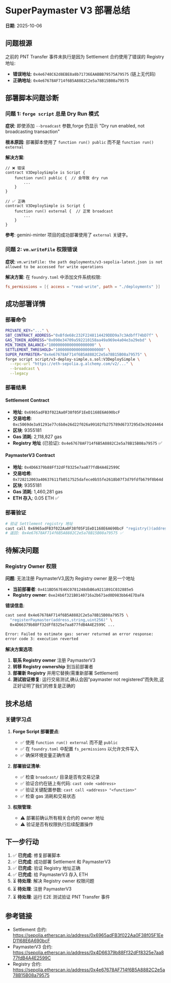 # SuperPaymaster V3 部署总结

**日期**: 2025-10-06

## 问题根源

之前的 PNT Transfer 事件未执行是因为 Settlement 合约使用了错误的 Registry 地址:
- **错误地址**: `0x4e6748C62d8EBE8a8b71736EAABBB79575A79575` (链上无代码)
- **正确地址**: `0x4e67678AF714f6B5A8882C2e5a78B15B08a79575`

## 部署脚本问题诊断

### 问题 1: `forge script` 总是 Dry Run 模式

**症状**: 即使添加 `--broadcast` 参数,forge 仍显示 "Dry run enabled, not broadcasting transaction"

**根本原因**: 部署脚本使用了 `function run() public` 而不是 `function run() external`

**解决方案**:
```solidity
// ❌ 错误
contract V3DeploySimple is Script {
    function run() public {  // 会导致 dry run
        ...
    }
}

// ✅ 正确  
contract V3DeploySimple is Script {
    function run() external {  // 正常 broadcast
        ...
    }
}
```

**参考**: gemini-minter 项目的成功部署使用了 `external` 关键字。

### 问题 2: `vm.writeFile` 权限错误

**症状**: `vm.writeFile: the path deployments/v3-sepolia-latest.json is not allowed to be accessed for write operations`

**解决方案**: 在 `foundry.toml` 中添加文件系统权限:
```toml
fs_permissions = [{ access = "read-write", path = "./deployments" }]
```

## 成功部署详情

### 部署命令
```bash
PRIVATE_KEY="..." \
SBT_CONTRACT_ADDRESS="0xBfde68c232F2248114429DDD9a7c3Adbff74bD7f" \
GAS_TOKEN_ADDRESS="0x090e34709a592210158aa49a969e4a04e3a29ebd" \
MIN_TOKEN_BALANCE="10000000000000000000" \
SETTLEMENT_THRESHOLD="100000000000000000000" \
SUPER_PAYMASTER="0x4e67678AF714f6B5A8882C2e5a78B15B08a79575" \
forge script script/v3-deploy-simple.s.sol:V3DeploySimple \
  --rpc-url "https://eth-sepolia.g.alchemy.com/v2/..." \
  --broadcast \
  --legacy
```

### 部署结果

#### Settlement Contract
- **地址**: `0x6965adFB3f022Aa0F38f05F1EeD1168E6A690bcF`
- **交易哈希**: `0xc5069de3a91291e77c6b8e26d22f026a99102fb275789d6737295d3e392d4464`
- **区块**: 9355181
- **Gas 消耗**: 2,118,827 gas
- **Registry 地址** (已验证): `0x4e67678AF714f6B5A8882C2e5a78B15B08a79575` ✅

#### PaymasterV3 Contract  
- **地址**: `0x4D66379b88Ff32dFf8325e7aa877fdB4A4E2599C`
- **交易哈希**: `0x728212003a40637611fb0517525dafece0b55fe2618b07f3d79fdfb679f0b64d`
- **区块**: 9355181
- **Gas 消耗**: 1,460,281 gas
- **ETH 存入**: 0.05 ETH ✅

### 部署验证

```bash
# 验证 Settlement registry 地址
cast call 0x6965adFB3f022Aa0F38f05F1EeD1168E6A690bcF "registry()(address)" --rpc-url ...
# 返回: 0x4e67678AF714f6B5A8882C2e5a78B15B08a79575 ✅
```

## 待解决问题

### Registry Owner 权限

**问题**: 无法注册 PaymasterV3,因为 Registry owner 是另一个地址

- **当前部署者**: `0x411BD567E46C0781248dbB6a9211891C032885e5`
- **Registry owner**: `0xe24b6f321B0140716a2b671ed0D983bb64E7DaFA`

**错误信息**:
```bash
cast send 0x4e67678AF714f6B5A8882C2e5a78B15B08a79575 \
  "registerPaymaster(address,string,uint256)" \
  0x4D66379b88Ff32dFf8325e7aa877fdB4A4E2599C ...
  
Error: Failed to estimate gas: server returned an error response: 
error code 3: execution reverted
```

**解决方案选项**:

1. **联系 Registry owner** 注册 PaymasterV3
2. **转移 Registry ownership** 到当前部署者
3. **部署新 Registry** 并用它替换(需重新部署 Settlement)
4. **测试验证修复**: 运行交易测试,确认会因"paymaster not registered"而失败,这正好证明了我们的修复是正确的

## 技术总结

### 关键学习点

1. **Forge Script 部署要点**:
   - ✅ 使用 `function run() external` 而不是 `public`
   - ✅ 在 `foundry.toml` 中配置 `fs_permissions` 以允许文件写入
   - ✅ 确保环境变量正确传递

2. **部署验证清单**:
   - ✅ 检查 `broadcast/` 目录是否有交易记录
   - ✅ 验证合约在链上有代码: `cast code <address>`
   - ✅ 验证关键配置参数: `cast call <address> "<function>"`
   - ✅ 检查 gas 消耗和交易状态

3. **权限管理**:
   - ⚠️ 部署前确认所有相关合约的 owner 地址
   - ⚠️ 验证是否有权限执行后续配置操作

## 下一步行动

1. ✅ **已完成**: 修复部署脚本
2. ✅ **已完成**: 成功部署 Settlement 和 PaymasterV3  
3. ✅ **已完成**: 验证 Registry 地址正确
4. ✅ **已完成**: 给 PaymasterV3 存入 ETH
5. ⏳ **待处理**: 解决 Registry owner 权限问题
6. ⏳ **待处理**: 注册 PaymasterV3
7. ⏳ **待处理**: 运行 E2E 测试验证 PNT Transfer 事件

## 参考链接

- Settlement 合约: https://sepolia.etherscan.io/address/0x6965adFB3f022Aa0F38f05F1EeD1168E6A690bcF
- PaymasterV3 合约: https://sepolia.etherscan.io/address/0x4D66379b88Ff32dFf8325e7aa877fdB4A4E2599C
- Registry 合约: https://sepolia.etherscan.io/address/0x4e67678AF714f6B5A8882C2e5a78B15B08a79575
